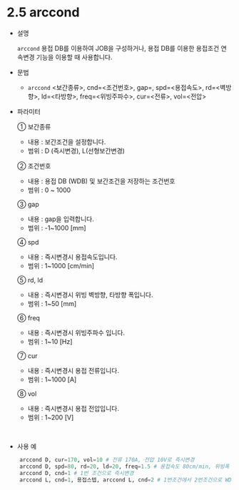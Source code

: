 ﻿# 2.5 arccond



- 설명 
    
    ```arccond``` 용접 DB를 이용하여 JOB을 구성하거나, 용접 DB를 이용한 용접조건 연속변경 기능을 이용할 때 사용합니다.


- 문법
  
    - ```arccond``` <보간종류>, cnd=<조건번호>, gap=<gap>, spd=<용접속도>, rd=<벽방향>, ld=<타방향>, freq=<위빙주파수>, cur=<전류>, vol=<전압>

- 파라미터
  
   ① 보간종류
     - 내용 : 보간조건을 설정합니다.
     - 범위 : D (즉시변경), L(선형보간변경)
   
   ② 조건번호
     - 내용 : 용접 DB (WDB) 및 보간조건을 저장하는 조건번호
     - 범위 : 0 ~ 1000

   ③ gap

     - 내용 : gap을 입력합니다.
     - 범위 : -1~1000 [mm]

   ④ spd
     - 내용 : 즉시변경시 용접속도입니다.
     - 범위 : 1~1000 [cm/min]
  
   ⑤ rd, ld
     - 내용 : 즉시변경시 위빙 벽방향, 타방향  폭입니다.
     - 범위 : 1~50 [mm]
   
   ⑥ freq
     - 내용 : 즉시변경시 위빙주파수 입니다.
     - 범위 : 1~10 [Hz]
   
   ⑦ cur
     - 내용 : 즉시변경시 용접 전류입니다.
     - 범위 : 1~1000 [A]

   ⑧ vol
     - 내용 : 즉시변경시 용접 전압입니다.
     - 범위 : 1~200 [V]

</br>  

- 사용 예
```python
	arccond D, cur=170, vol=10 # 전류 170A, 전압 10V로 즉시변경
	arccond D, spd=80, rd=20, ld=20, freq=1.5 # 용접속도 80cm/min, 위빙폭 20mm, 주파수 1.5Hz로 즉시변경
	arccond D, cnd=1 # 1번 조건으로 즉시변경
	arccond L, cnd=1, 용접스텝, arccond L, cnd=2 # 1번조건에서 2번조건으로 WDB데이터 연속보간 변경
```